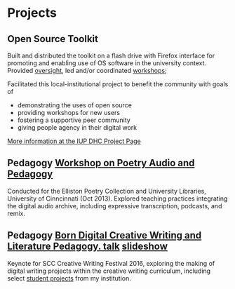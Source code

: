 Projects
============

Open Source Toolkit
-------------------------
Built and distributed the toolkit on a flash drive with Firefox interface for promoting and enabling use of OS software in the university context. Provided [oversight](http://iupdhc.org/toolkit/toolkit-slide-pres-intro_workshop-final.html#1), led and/or coordinated [workshops](http://iupdhc.org/taxonomy/term/21); 

Facilitated this local-institutional project to benefit the community with goals of
- demonstrating the uses of open source
- providing workshops for new users
- fostering a supportive peer community
- giving people agency in their digital work

[More information at the IUP DHC Project Page](http://iupdhc.org/node/35)


Pedagogy [Workshop on Poetry Audio and Pedagogy](http://iupdhc.org/poetryaudio/)
----------

Conducted for the Elliston Poetry Collection and University Libraries, University of Cinncinnati (Oct 2013). Explored teaching practices integrating the digital audio archive, including expressive transcription, podcasts, and remix. 

Pedagogy [Born Digital Creative Writing and Literature Pedagogy. talk](https://drive.google.com/file/d/0B1qwF4pRN7xpQl9CZ25jSXgxemM/view?usp=sharing)  [slideshow](http://bit.ly/BornDigital2016)
----------------------

Keynote for SCC Creative Writing Festival 2016, exploring the making of digital writing projects within the creative writing curriculum, including select [student projects](http://sherwoodweb.org/Born-Digital-Pres/StudentWork/) from my institution.  



